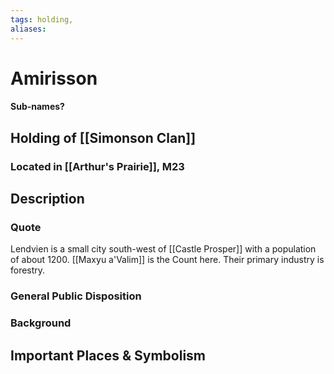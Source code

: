 ```yaml
---
tags: holding,
aliases:
---
```

# Amirisson
#### Sub-names?
## Holding of [[Simonson Clan]]
### Located in [[Arthur's Prairie]], M23
## Description
### Quote
Lendvien is a small city south-west of [[Castle Prosper]] with a population of about 1200. [[Maxyu a'Valim]] is the Count here. Their primary industry is forestry.

### General Public Disposition

### Background
## Important Places & Symbolism


